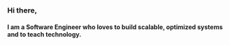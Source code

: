### Hi there, 
#### I am a Software Engineer who loves to build scalable, optimized systems and to teach technology.
